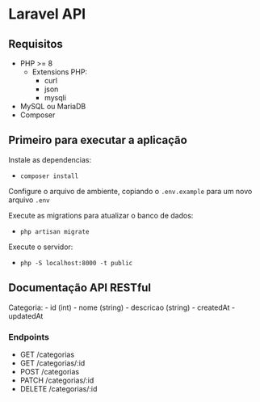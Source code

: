 # Laravel API

## Requisitos
- PHP >= 8
    - Extensions PHP:
        - curl
        - json
        - mysqli
- MySQL ou MariaDB
- Composer

## Primeiro para executar a aplicação

Instale as dependencias:
- `composer install`


Configure o arquivo de ambiente, copiando o `.env.example` para um novo arquivo `.env`


Execute as migrations para atualizar o banco de dados:
- `php artisan migrate`


Execute o servidor:
- `php -S localhost:8000 -t public`


## Documentação API RESTful

Categoria: 
    - id (int)
    - nome (string)
    - descricao (string)
    - createdAt
    - updatedAt

### Endpoints
- GET /categorias
- GET /categorias/:id
- POST /categorias
- PATCH /categorias/:id
- DELETE /categorias/:id 
